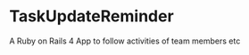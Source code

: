 TaskUpdateReminder
==================

A Ruby on Rails 4 App to follow activities of team members etc
